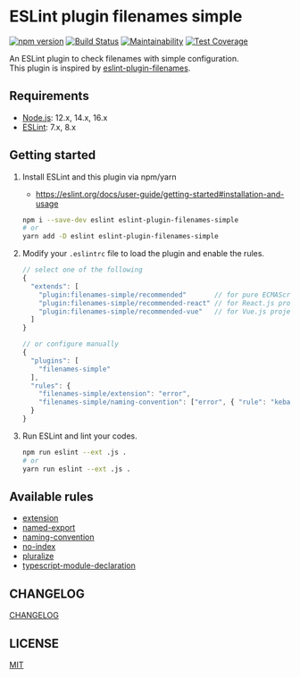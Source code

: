 # ESLint plugin filenames simple

[![npm version](https://badge.fury.io/js/eslint-plugin-filenames-simple.svg)](https://badge.fury.io/js/eslint-plugin-filenames-simple)
[![Build Status](https://github.com/epaew/eslint-plugin-filenames-simple/workflows/Run%20Jest/badge.svg)](https://github.com/epaew/eslint-plugin-filenames-simple/actions?query=workflow%3A%22Run+Jest%22+branch%3A%22master%22)
[![Maintainability](https://api.codeclimate.com/v1/badges/964080f3d22b89b276d2/maintainability)](https://codeclimate.com/github/epaew/eslint-plugin-filenames-simple/maintainability)
[![Test Coverage](https://api.codeclimate.com/v1/badges/964080f3d22b89b276d2/test_coverage)](https://codeclimate.com/github/epaew/eslint-plugin-filenames-simple/test_coverage)

An ESLint plugin to check filenames with simple configuration.  
This plugin is inspired by [eslint-plugin-filenames](https://github.com/selaux/eslint-plugin-filenames).

## Requirements

- [Node.js](https://nodejs.org/en/download/): 12.x, 14.x, 16.x
- [ESLint](https://eslint.org/): 7.x, 8.x

## Getting started

1. Install ESLint and this plugin via npm/yarn

   - https://eslint.org/docs/user-guide/getting-started#installation-and-usage

   ```sh
   npm i --save-dev eslint eslint-plugin-filenames-simple
   # or
   yarn add -D eslint eslint-plugin-filenames-simple
   ```

2. Modify your `.eslintrc` file to load the plugin and enable the rules.

   ```javascript
   // select one of the following
   {
     "extends": [
       "plugin:filenames-simple/recommended"       // for pure ECMAScript/TypeScript project
       "plugin:filenames-simple/recommended-react" // for React.js project
       "plugin:filenames-simple/recommended-vue"   // for Vue.js project
     ]
   }
   ```

   ```javascript
   // or configure manually
   {
     "plugins": [
       "filenames-simple"
     ],
     "rules": {
       "filenames-simple/extension": "error",
       "filenames-simple/naming-convention": ["error", { "rule": "kebab-case" }]
     }
   }
   ```

3. Run ESLint and lint your codes.
   ```sh
   npm run eslint --ext .js .
   # or
   yarn run eslint --ext .js .
   ```

## Available rules

- [extension](./docs/rules/extension.md)
- [named-export](./docs/rules/named-export.md)
- [naming-convention](./docs/rules/naming-convention.md)
- [no-index](./docs/rules/no-index.md)
- [pluralize](./docs/rules/pluralize.md)
- [typescript-module-declaration](./docs/rules/typescript-module-declaration.md)

## CHANGELOG

[CHANGELOG](./CHANGELOG.md)

## LICENSE

[MIT](./LICENSE)
